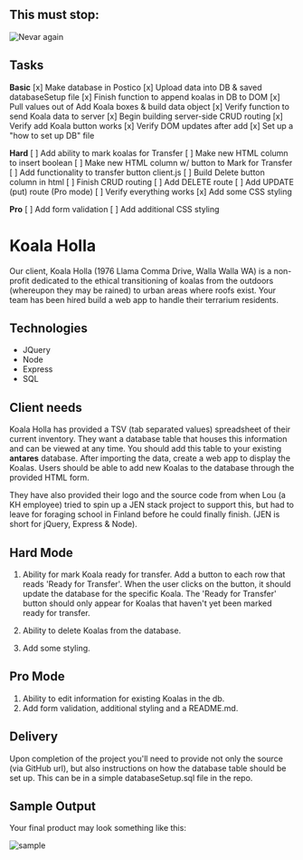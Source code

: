 This must stop:
---------------
![Nevar again](https://i.makeagif.com/media/8-22-2014/GO_DT4.gif)

Tasks
---------
**Basic**
[x] Make database in Postico
[x] Upload data into DB & saved databaseSetup file
[x] Finish function to append koalas in DB to DOM
[x] Pull values out of Add Koala boxes & build data object
[x] Verify function to send Koala data to server
[x] Begin building server-side CRUD routing
  [x] Verify add Koala button works
  [x] Verify DOM updates after add
[x] Set up a "how to set up DB" file

**Hard**
[ ] Add ability to mark koalas for Transfer
  [ ] Make new HTML column to insert boolean
  [ ] Make new HTML column w/ button to Mark for Transfer
  [ ] Add functionality to transfer button client.js
[ ] Build Delete button column in html
[ ] Finish CRUD routing
  [ ] Add DELETE route
  [ ] Add UPDATE (put) route (Pro mode)
[ ] Verify everything works
[x] Add some CSS styling

**Pro**
[ ] Add form validation
[ ] Add additional CSS styling


Koala Holla
===========

Our client, Koala Holla (1976 Llama Comma Drive, Walla Walla WA) is a non-profit dedicated to the ethical transitioning of koalas from the outdoors (whereupon they may be rained) to urban areas where roofs exist. Your team has been hired build a web app to handle their terrarium residents.

Technologies
------------
* JQuery
* Node
* Express
* SQL

Client needs
------------
Koala Holla has provided a TSV (tab separated values) spreadsheet of their current inventory. They want a database table that houses this information and can be viewed at any time. You should add this table to your existing **antares** database. After importing the data, create a web app to display the Koalas. Users should be able to add new Koalas to the database through the provided HTML form.

They have also provided their logo and the source code from when Lou (a KH employee) tried to spin up a JEN stack project to support this, but had to leave for foraging school in Finland before he could finally finish. (JEN is short for jQuery, Express & Node).

Hard Mode
---
1. Ability for mark Koala ready for transfer. Add a button to each row that reads 'Ready for Transfer'. When the user clicks on the button, it should update the database for the specific Koala. The 'Ready for Transfer' button should only appear for Koalas that haven't yet been marked ready for transfer.

2. Ability to delete Koalas from the database.

3. Add some styling.

Pro Mode
---
1. Ability to edit information for existing Koalas in the db.
2. Add form validation, additional styling and a README.md.

Delivery
--------
Upon completion of the project you'll need to provide not only the source (via GitHub url), but also instructions on how the database table should be set up. This can be in a simple databaseSetup.sql file in the repo.

Sample Output
--------
Your final product may look something like this:

![sample](sample.png)
